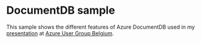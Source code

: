 DocumentDB sample
=================

This sample shows the different features of Azure DocumentDB used in my [presentation](http://www.slideshare.net/Horizon_Net/cool-nosql-on-azure-with-documentdb) at [Azure User Group Belgium](http://www.azug.be/events/2014-09-29---what-s-new-in-azure-and-documentdb).
